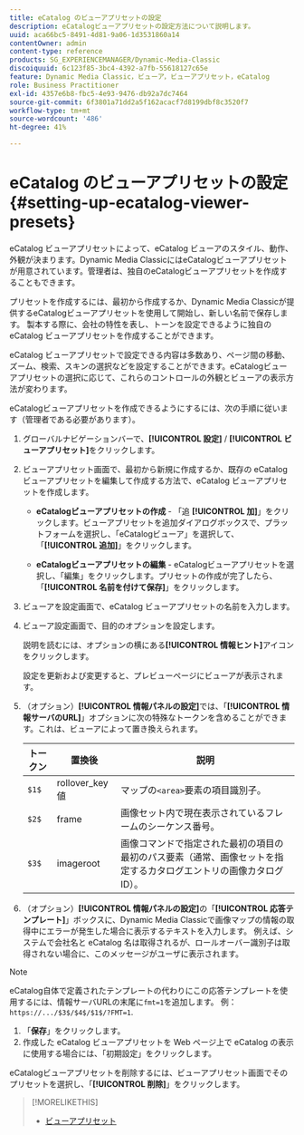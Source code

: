 ```yaml
---
title: eCatalog のビューアプリセットの設定
description: eCatalogビューアプリセットの設定方法について説明します。
uuid: aca66bc5-8491-4d81-9a06-1d3531860a14
contentOwner: admin
content-type: reference
products: SG_EXPERIENCEMANAGER/Dynamic-Media-Classic
discoiquuid: 6c123f85-3bc4-4392-a7fb-55618127c65e
feature: Dynamic Media Classic，ビューア，ビューアプリセット，eCatalog
role: Business Practitioner
exl-id: 4357e6b8-fbc5-4e93-9476-db92a7dc7464
source-git-commit: 6f3801a71dd2a5f162acacf7d8199dbf8c3520f7
workflow-type: tm+mt
source-wordcount: '486'
ht-degree: 41%

---
```


# eCatalog のビューアプリセットの設定{#setting-up-ecatalog-viewer-presets}

eCatalog ビューアプリセットによって、eCatalog ビューアのスタイル、動作、外観が決まります。Dynamic Media ClassicにはeCatalogビューアプリセットが用意されています。管理者は、独自のeCatalogビューアプリセットを作成することもできます。

プリセットを作成するには、最初から作成するか、Dynamic Media Classicが提供するeCatalogビューアプリセットを使用して開始し、新しい名前で保存します。 製本する際に、会社の特性を表し、トーンを設定できるように独自の eCatalog ビューアプリセットを作成することができます。

eCatalog ビューアプリセットで設定できる内容は多数あり、ページ間の移動、ズーム、検索、スキンの選択などを設定することができます。eCatalogビューアプリセットの選択に応じて、これらのコントロールの外観とビューアの表示方法が変わります。

eCatalogビューアプリセットを作成できるようにするには、次の手順に従います（管理者である必要があります）。

1. グローバルナビゲーションバーで、**[!UICONTROL 設定]** / **[!UICONTROL ビューアプリセット]**&#x200B;をクリックします。
1. ビューアプリセット画面で、最初から新規に作成するか、既存の eCatalog ビューアプリセットを編集して作成する方法で、eCatalog ビューアプリセットを作成します。

   * **eCatalogビューアプリセットの作成**  - 「追 **[!UICONTROL 加]**」をクリックします。ビューアプリセットを追加ダイアログボックスで、プラットフォームを選択し、「eCatalogビューア」を選択して、「**[!UICONTROL 追加]**」をクリックします。

   * **eCatalogビューアプリセットの編集**  - eCatalogビューアプリセットを選択し、「編集」をクリックします。プリセットの作成が完了したら、「**[!UICONTROL 名前を付けて保存]**」をクリックします。

1. ビューアを設定画面で、eCatalog ビューアプリセットの名前を入力します。
1. ビューア設定画面で、目的のオプションを設定します。

   説明を読むには、オプションの横にある&#x200B;**[!UICONTROL 情報ヒント]**&#x200B;アイコンをクリックします。

   設定を更新および変更すると、プレビューページにビューアが表示されます。

1. （オプション）**[!UICONTROL 情報パネルの設定]**&#x200B;では、「**[!UICONTROL 情報サーバのURL]**」オプションに次の特殊なトークンを含めることができます。これは、ビューアによって置き換えられます。

   | トークン | 置換後 | 説明 |
   |--- |--- |--- |
   | `$1$` | rollover_key 値 | マップの`<area>`要素の項目識別子。 |
   | `$2$` | frame | 画像セット内で現在表示されているフレームのシーケンス番号。 |
   | `$3$` | imageroot | 画像コマンドで指定された最初の項目の最初のパス要素（通常、画像セットを指定するカタログエントリの画像カタログ ID）。 |

1. （オプション）**[!UICONTROL 情報パネルの設定]**&#x200B;の「**[!UICONTROL 応答テンプレート]**」ボックスに、Dynamic Media Classicで画像マップの情報の取得中にエラーが発生した場合に表示するテキストを入力します。 例えば、システムで会社名と eCatalog 名は取得されるが、ロールオーバー識別子は取得されない場合に、このメッセージがユーザに表示されます。

>[!NOTE]
>
>eCatalog自体で定義されたテンプレートの代わりにこの応答テンプレートを使用するには、情報サーバURLの末尾に`fmt=1`を追加します。 例：`https://.../$3$/$4$/$1$/?FMT=1`.

1. 「**保存**」をクリックします。
1. 作成した eCatalog ビューアプリセットを Web ページ上で eCatalog の表示に使用する場合には、「初期設定」をクリックします。

eCatalogビューアプリセットを削除するには、ビューアプリセット画面でそのプリセットを選択し、「**[!UICONTROL 削除]**」をクリックします。

>[!MORELIKETHIS]
>
>* [ビューアプリセット](application-setup.md#viewer_presets)


